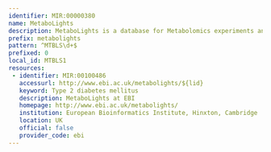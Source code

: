 ```yaml
---
identifier: MIR:00000380
name: MetaboLights
description: MetaboLights is a database for Metabolomics experiments and derived information. The database is cross-species, cross-technique and covers metabolite structures and their reference spectra as well as their biological roles, locations and concentrations, and experimental data from metabolic experiments. This collection references individual metabolomics studies.
prefix: metabolights
pattern: ^MTBLS\d+$
prefixed: 0
local_id: MTBLS1
resources:
 - identifier: MIR:00100486
   accessurl: http://www.ebi.ac.uk/metabolights/${lid}
   keyword: Type 2 diabetes mellitus
   description: MetaboLights at EBI
   homepage: http://www.ebi.ac.uk/metabolights/
   institution: European Bioinformatics Institute, Hinxton, Cambridge
   location: UK
   official: false
   provider_code: ebi
---
```

